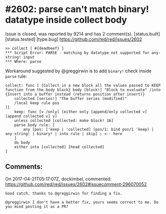
#2602: parse can't match binary! datatype inside collect body
================================================================================
Issue is closed, was reported by 9214 and has 2 comment(s).
[status.built] [status.tested] [type.bug]
<https://github.com/red/red/issues/2602>

```
>> collect [ #{deadbeef} ]
*** Script Error: PARSE - matching by datatype not supported for any-string! input
*** Where: parse
```

Workaround suggested by @greggirwin is to add `binary!` check inside `parse` rule:
```
collect: func [ {Collect in a new block all the values passed to KEEP function from the body block} body [block!] "Block to evaluate" /into {Insert into a buffer instead (returns position after insert)} 
    collected [series!] "The buffer series (modified)" 
    /local keep rule pos
][
    keep: func [v /only] [either only [append/only collected v] [append collected v] v] 
    unless collected [collected: make block! 16] 
    parse body rule: [
        any [pos: ['keep | 'collected] (pos/1: bind pos/1 'keep) | any-string! | binary! | into rule | skip] ; <-- here
    ] 
    do body 
    either into [collected] [head collected]
]
```


Comments:
--------------------------------------------------------------------------------

On 2017-04-21T05:17:07Z, dockimbel, commented:
<https://github.com/red/red/issues/2602#issuecomment-296070052>

    Good catch, thanks to @greggirwin for finding a fix.
    
    @greggirwin I don't have a better fix, yours seems correct to me. Do you mind posting it as a PR?


